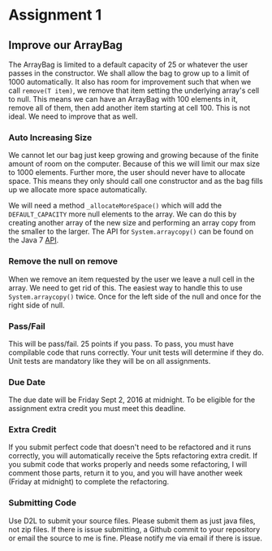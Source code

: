 # Assignment 1

## Improve our ArrayBag
The ArrayBag is limited to a default capacity of 25 or whatever the user passes in the constructor. We shall allow the bag to grow up to a limit of 1000 automatically. It also has room for improvement such that when we call `remove(T item)`, we remove that item setting the underlying array's cell to null. This means we can have an ArrayBag with 100 elements in it, remove all of them, then add another item starting at cell 100. This is not ideal. We need to improve that as well.

### Auto Increasing Size
We cannot let our bag just keep growing and growing because of the finite amount of room on the computer. Because of this we will limit our max size to 1000 elements. Further more, the user should never have to allocate space. This means they only should call one constructor and as the bag fills up we allocate more space automatically.

We will need a method `_allocateMoreSpace()` which will add the `DEFAULT_CAPACITY` more null elements to the array. We can do this by creating another array of the new size and performing an array copy from the smaller to the larger. The API for `System.arraycopy()` can be found on the Java 7 [API](http://docs.oracle.com/javase/7/docs/api/java/lang/System.html#arraycopy%28java.lang.Object,%20int,%20java.lang.Object,%20int,%20int%29).

### Remove the null on remove
When we remove an item requested by the user we leave a null cell in the array. We need to get rid of this. The easiest way to handle this to use `System.arraycopy()` twice. Once for the left side of the null and once for the right side of null.

### Pass/Fail
This will be pass/fail. 25 points if you pass. To pass, you must have compilable code that runs correctly. Your unit tests will determine if they do. Unit tests are mandatory like they will be on all assignments.

### Due Date
The due date will be Friday Sept 2, 2016 at midnight. To be eligible for the assignment extra credit you must meet this deadline.

### Extra Credit
If you submit perfect code that doesn't need to be refactored and it runs correctly, you will automatically receive the 5pts refactoring extra credit. If you submit code that works properly and needs some refactoring, I will comment those parts, return it to you, and you will have another week (Friday at midnight) to complete the refactoring.

### Submitting Code
Use D2L to submit your source files. Please submit them as just java files, not zip files. If there is issue submitting, a Github commit to your repository or email the source to me is fine. Please notify me via email if there is issue.

